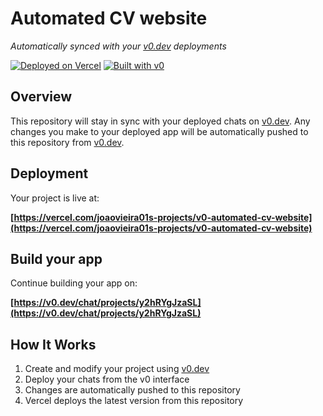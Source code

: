 # Automated CV website

*Automatically synced with your [v0.dev](https://v0.dev) deployments*

[![Deployed on Vercel](https://img.shields.io/badge/Deployed%20on-Vercel-black?style=for-the-badge&logo=vercel)](https://vercel.com/joaovieira01s-projects/v0-automated-cv-website)
[![Built with v0](https://img.shields.io/badge/Built%20with-v0.dev-black?style=for-the-badge)](https://v0.dev/chat/projects/y2hRYgJzaSL)

## Overview

This repository will stay in sync with your deployed chats on [v0.dev](https://v0.dev).
Any changes you make to your deployed app will be automatically pushed to this repository from [v0.dev](https://v0.dev).

## Deployment

Your project is live at:

**[https://vercel.com/joaovieira01s-projects/v0-automated-cv-website](https://vercel.com/joaovieira01s-projects/v0-automated-cv-website)**

## Build your app

Continue building your app on:

**[https://v0.dev/chat/projects/y2hRYgJzaSL](https://v0.dev/chat/projects/y2hRYgJzaSL)**

## How It Works

1. Create and modify your project using [v0.dev](https://v0.dev)
2. Deploy your chats from the v0 interface
3. Changes are automatically pushed to this repository
4. Vercel deploys the latest version from this repository
